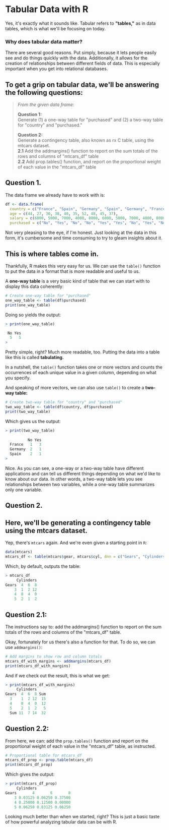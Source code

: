 # Tabular Data with R
Yes, it's exactly what it sounds like. Tabular refers to **"tables,"** as in data tables, which is what we'll be focusing on today.

### Why does tabular data matter?
There are several good reasons. Put simply, because it lets people easily see and do things quickly with the data. Additionally, it allows for the creation of relationships between different fields of data. This is especially important when you get into relational databases.

## To get a grip on tabular data, we'll be answering the following questions:
> _From the given data frame:_
> 
> **Question 1:** <br />
> Generate (1) a one-way table for "purchased" and (2) a two-way table for "country" and "purchased." <br />
> 
> **Question 2:** <br />
> Generate a contingency table, also known as rx C table, using the mtcars dataset. <br />
> **2.1** Add the addmargins() function to report on the sum totals of the rows and columns of "mtcars_df" table <br />
> **2.2** Add prop.tables() function, and report on the proportional weight of each value in the "mtcars_df" table <br />

## Question 1.
The data frame we already have to work with is:
```R
df <- data.frame(
  country = c("France", "Spain", "Germany", "Spain", "Germany", "France", "Spain", "France", "Germany", "France"),
  age = c(44, 27, 30, 38, 40, 35, 52, 48, 45, 37),
  salary = c(6000, 5000, 7000, 4000, 8000, 6000, 5000, 7000, 4000, 8000),
  purchased = c("No", "Yes", "No", "No", "Yes", "Yes", "No", "Yes", "No", "Yes")
```
Not very pleasing to the eye, if I'm honest. Just looking at the data in this form, it's cumbersome and time consuming to try to gleam insights about it.

## This is where tables come in.
Thankfully, R makes this very easy for us. We can use the `table()` function to put the data in a format that is more readable and useful to us.

A **one-way table** is a very basic kind of table that we can start with to display this data coherently:
```R
# Create one-way table for "purchased"
one_way_table <- table(df$purchased)
print(one_way_table)
```
Doing so yields the output:
```R
> print(one_way_table)

 No Yes 
  5   5 
> 
```
Pretty simple, right? Much more readable, too. Putting the data into a table like this is called **tabulating.**

In a nutshell, the `table()` function takes one or more vectors and counts the occurrences of each unique value in a given column, depending on what you specify.

And speaking of more vectors, we can also use `table()` to create a **two-way table:**
```R
# Create two-way table for "country" and "purchased"
two_way_table <- table(df$country, df$purchased)
print(two_way_table)
```
Which gives us the output:
```R
> print(two_way_table)
         
          No Yes
  France   1   3
  Germany  2   1
  Spain    2   1
> 
```
Nice. As you can see, a one-way or a two-way table have different applications and can tell us different things depending on what we'd like to know about our data. In other words, a two-way table lets you see relationships between two variables, while a one-way table summarizes only one variable.

## Question 2.
## Here, we'll be generating a contingency table using the mtcars dataset. 
Yep, there's `mtcars` again. And we're even given a starting point in `R`:
```R
data(mtcars)
mtcars_df <- table(mtcars$gear, mtcars$cyl, dnn = c("Gears", "Cylinders"))
```
Which, by default, outputs the table:
```R
> mtcars_df
     Cylinders
Gears  4  6  8
    3  1  2 12
    4  8  4  0
    5  2  1  2
```
## Question 2.1:
The instructions say to: add the addmargins() function to report on the sum totals of the rows and columns of the "mtcars_df" table.

Okay, fortunately for us there's also a function for that. To do so, we can use `addmargins()`:
```R
# Add margins to show row and column totals
mtcars_df_with_margins <- addmargins(mtcars_df)
print(mtcars_df_with_margins)
```
And if we check out the result, this is what we get:
```R
> print(mtcars_df_with_margins)
     Cylinders
Gears  4  6  8 Sum
  3    1  2 12  15
  4    8  4  0  12
  5    2  1  2   5
  Sum 11  7 14  32
```
## Question 2.2:
From here, we can: add the `prop.tables()` function and report on the proportional weight of each value in the "mtcars_df" table, as instructed.
```R
# Proportional table for mtcars_df
mtcars_df_prop <- prop.table(mtcars_df)
print(mtcars_df_prop)
```
Which gives the output:
```R
> print(mtcars_df_prop)
     Cylinders
Gears       4       6       8
    3 0.03125 0.06250 0.37500
    4 0.25000 0.12500 0.00000
    5 0.06250 0.03125 0.06250
```
Looking much better than when we started, right? This is just a basic taste of how powerful analyzing tabular data can be with R.
